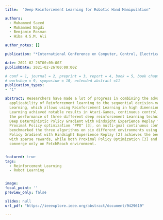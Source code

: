 ```yaml
---
title:  "Deep Reinforcement Learning for Robotic Hand Manipulation"

authors:
  - Muhammed Saeed
  - Mohammed Nagdi
  - Benjamin Rosman
  - Hiba H.S.M. Ali

author_notes: []

publication: "*International Conference on Computer, Control, Electrical, and Electronics Engineering*"

date: 2021-02-26T00:00:00Z
publishDate: 2021-02-26T00:00:00Z

# conf = 1, journal = 2, preprint = 3, report = 4, book = 5, book chapter = 6, thesis = 7, patent = 9
# workshop = 9, symposium = 10, extended abstract =11
publication_types:
- "1"

abstract: Researchers have made a lot of progress in combining the advances in Deep Learning and the generalization and
  applicability of Reinforcement learning to the sequential decision-making process and introduce Deep Reinforcement
  Learning, which allows using Reinforcement Learning in high dimensional input space environments. Deep Reinforcement
  Learning achieved notable results in Atari-Games, continuous control tasks such as Robotics. In this project we benchmark
  the performance of three different deep reinforcement Learning techniques Deep Deterministic Policy Gradient "DDPG" [1],
  Deep Deterministic Policy Gradient with Hindsight Experience Replay "DDPG + HER" [2] and state-of-art policy gradient method
  Proximal Policy optimization "PPO" [3], on multi-goal continuous control environments Fetch task and HandManipulate tasks, we
  benchmarked the three algorithms on six different environments using sparse and dense reward settings. Deep Deterministic
  Policy Gradient with Hindsight Experience Replay [2] achieves the best success-rate overall the environments when applied
  with sparse rewards, while both Proximal Policy Optimization [3] and Deep Deterministic Policy Gradient [1] were able to
  converge only on FetchReach environment.


featured: true
tags:
  - Reinforcement Learning
  - Robot Learning


image:
focal_point: ''
preview_only: false

slides: null
url_pdf: "https://ieeexplore.ieee.org/abstract/document/9429619"

---
```

